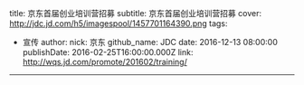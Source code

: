 title: 京东首届创业培训营招募
subtitle: 京东首届创业培训营招募
cover: http://jdc.jd.com/h5/imagespool/1457701164390.png
tags:
  - 宣传
author:
  nick: 京东
  github_name: JDC
date: 2016-12-13 08:00:00
publishDate: 2016-02-25T16:00:00.000Z
link: http://wqs.jd.com/promote/201602/training/

---